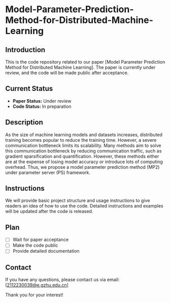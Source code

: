 # Model-Parameter-Prediction-Method-for-Distributed-Machine-Learning

## Introduction
This is the code repository related to our paper [Model Parameter Prediction Method for Distributed Machine Learning]. The paper is currently under review, and the code will be made public after acceptance.

## Current Status
- **Paper Status:** Under review
- **Code Status:** In preparation

## Description
As the size of machine learning models and datasets increases, distributed training becomes popular to reduce the training time. However, a severe communication bottleneck limits its scalability. Many methods aim to solve this communication bottleneck by reducing communication traffic, such as gradient sparsification and quantification. However, these methods either are at the expense of losing model accuracy or introduce lots of computing overhead. Thus, we propose a model parameter prediction method (MP2) under parameter server (PS) framework.

## Instructions
We will provide basic project structure and usage instructions to give readers an idea of how to use the code. Detailed instructions and examples will be updated after the code is released.

## Plan
- [ ] Wait for paper acceptance
- [ ] Make the code public
- [ ] Provide detailed documentation

## Contact
If you have any questions, please contact us via email: [2112230039@e.gzhu.edu.cn]

Thank you for your interest!
